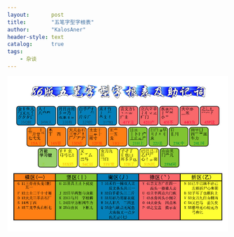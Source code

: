 ```yaml
---
layout:       post
title:        "五笔字型字根表"
author:       "KalosAner"
header-style: text
catalog:      true
tags:
    - 杂谈
---
```


![Snipaste_2025-03-21_15-00-55](\img\in-post\Snipaste_2025-03-21_15-00-55.png)
